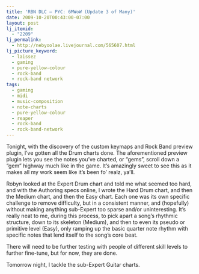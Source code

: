 ```yaml
---
title: 'RBN DLC – PYC: 6MWoW (Update 3 of Many)'
date: 2009-10-20T00:43:00-07:00
layout: post
lj_itemid:
  - "2209"
lj_permalink:
  - http://nebyoolae.livejournal.com/565607.html
lj_picture_keyword:
  - laissez
  - gaming
  - pure-yellow-colour
  - rock-band
  - rock-band network
tags:
  - gaming
  - midi
  - music-composition
  - note-charts
  - pure-yellow-colour
  - reaper
  - rock-band
  - rock-band-network
---
```

Tonight, with the discovery of the custom keymaps and Rock Band preview plugin, I&#8217;ve gotten all the Drum charts done. The aforementioned preview plugin lets you see the notes you&#8217;ve charted, or &#8220;gems&#8221;, scroll down a &#8220;gem&#8221; highway much like in the game. It&#8217;s amazingly sweet to see this as it makes all my work seem like it&#8217;s been fo&#8217; realz, ya&#8217;ll.

<!--more-->

Robyn looked at the Expert Drum chart and told me what seemed too hard, and with the Authoring specs online, I wrote the Hard Drum chart, and then the Medium chart, and then the Easy chart. Each one was its own specific challenge to remove difficulty, but in a consistent manner, and (hopefully) without making anything sub-Expert too sparse and/or uninteresting. It&#8217;s really neat to me, during this process, to pick apart a song&#8217;s rhythmic structure, down to its skeleton (Medium), and then to even its pseudo or primitive level (Easy), only ramping up the basic quarter note rhythm with specific notes that lend itself to the song&#8217;s core beat.

There will need to be further testing with people of different skill levels to further fine-tune, but for now, they are done.

Tomorrow night, I tackle the sub-Expert Guitar charts.
